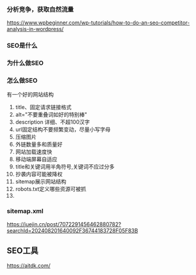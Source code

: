 ### 分析竞争，获取自然流量

https://www.wpbeginner.com/wp-tutorials/how-to-do-an-seo-competitor-analysis-in-wordpress/


### SEO是什么

### 为什么做SEO

### 怎么做SEO

有一个好的网站结构

1. title、固定请求链接格式
2. alt="不要重叠词如好的特别棒"
3. description 详细、不超100汉字
4. url固定结构不要频繁变动，尽量小写字母
5. 压缩图片
6. 外链数量多和质量好
7. 网站加载速度快
8. 移动端屏幕自适应
9. title和关键词用半角符号,关键词不应过分多
10. 抄袭内容可能被降权
11. sitemap展示网站结构
12. robots.txt定义哪些资源可被抓
13. 


### sitemap.xml

https://juejin.cn/post/7072291456462880782?searchId=202408201640092F36744183728F05F83B

## SEO工具

https://aitdk.com/
